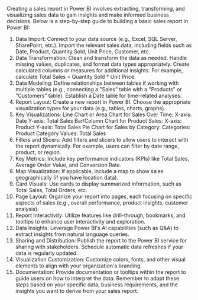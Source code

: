 Creating a sales report in Power BI involves extracting, transforming, and visualizing sales data to gain insights and make informed business decisions. Below is a step-by-step guide to building a basic sales report in Power BI:

1. Data Import:
Connect to your data source (e.g., Excel, SQL Server, SharePoint, etc.).
Import the relevant sales data, including fields such as Date, Product, Quantity Sold, Unit Price, Customer, etc.
2. Data Transformation:
Clean and transform the data as needed. Handle missing values, duplicates, and format data types appropriately.
Create calculated columns or measures for additional insights. For example, calculate Total Sales = Quantity Sold * Unit Price.
3. Data Modeling:
Define relationships between tables if working with multiple tables (e.g., connecting a "Sales" table with a "Products" or "Customers" table).
Establish a Date table for time-related analyses.
4. Report Layout:
Create a new report in Power BI.
Choose the appropriate visualization types for your data (e.g., tables, charts, graphs).
5. Key Visualizations:
Line Chart or Area Chart for Sales Over Time:
X-axis: Date
Y-axis: Total Sales
Bar/Column Chart for Product Sales:
X-axis: Product
Y-axis: Total Sales
Pie Chart for Sales by Category:
Categories: Product Category
Values: Total Sales
6. Filters and Slicers:
Add filters and slicers to allow users to interact with the report dynamically. For example, users can filter by date range, product, or region.
7. Key Metrics:
Include key performance indicators (KPIs) like Total Sales, Average Order Value, and Conversion Rate.
8. Map Visualization:
If applicable, include a map to show sales geographically (if you have location data).
9. Card Visuals:
Use cards to display summarized information, such as Total Sales, Total Orders, etc.
10. Page Layout:
Organize your report into pages, each focusing on specific aspects of sales (e.g., overall performance, product insights, customer analysis).
11. Report Interactivity:
Utilize features like drill-through, bookmarks, and tooltips to enhance user interactivity and exploration.
12. Data Insights:
Leverage Power BI's AI capabilities (such as Q&A) to extract insights from natural language queries.
13. Sharing and Distribution:
Publish the report to the Power BI service for sharing with stakeholders.
Schedule automatic data refreshes if your data is regularly updated.
14. Visualization Customization:
Customize colors, fonts, and other visual elements to align with your organization's branding.
15. Documentation:
Provide documentation or tooltips within the report to guide users on how to interpret the data.
Remember to adapt these steps based on your specific data, business requirements, and the insights you want to derive from your sales report.






